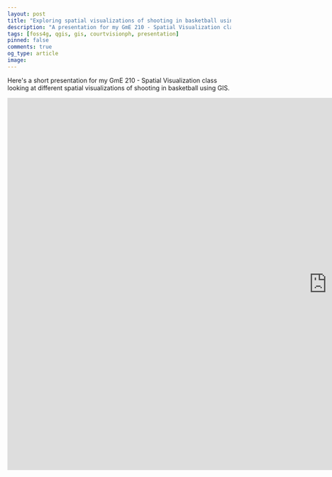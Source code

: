 ```yaml
---
layout: post
title: "Exploring spatial visualizations of shooting in basketball using GIS"
description: "A presentation for my GmE 210 - Spatial Visualization class looking at different spatial visualizations of shooting in basketball using GIS."
tags: [foss4g, qgis, gis, courtvisionph, presentation]
pinned: false
comments: true
og_type: article
image:
---
```


Here's a short presentation for my GmE 210 - Spatial Visualization class looking at different spatial visualizations of shooting in basketball using GIS.

<div class="embed-responsive embed-responsive-16by9">
    <iframe src="https://docs.google.com/presentation/d/e/2PACX-1vSDDk9x3i23SDn7NI17H_ma_tjS0nbtHdSaagrYxuMZ3VM59Lqs4y2QCO7ANNB7ZaGqG9wNUsWTf7ud/embed?start=false&loop=false&delayms=600000" frameborder="0" width="1440" height="839" allowfullscreen="true" mozallowfullscreen="true" webkitallowfullscreen="true"></iframe>
</div>